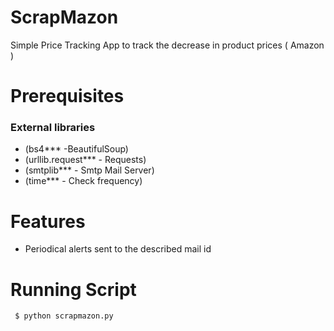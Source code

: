 # ScrapMazon
Simple Price Tracking App to track the decrease in  product prices ( Amazon )

#  Prerequisites
 ### External libraries <br>
 
 
  *   (bs4*** -BeautifulSoup) <br>
  *   (urllib.request*** - Requests) <br>
  *   (smtplib*** - Smtp Mail Server) <br>
  *   (time*** - Check frequency) <br>


    
# Features
* Periodical alerts sent to the described mail id

#  Running Script

     $ python scrapmazon.py
